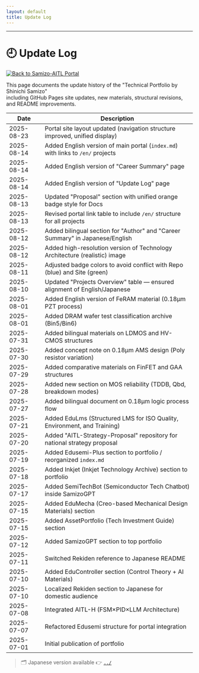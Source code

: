```yaml
---
layout: default 
title: Update Log
---
```


---

# 🕘 Update Log
[![Back to Samizo-AITL Portal](https://img.shields.io/badge/Back%20to%20Samizo--AITL%20Portal-brightgreen)](https://samizo-aitl.github.io/en/) 

This page documents the update history of the "Technical Portfolio by Shinichi Samizo"  
including GitHub Pages site updates, new materials, structural revisions, and README improvements.

| Date       | Description                                                                 |
|------------|-----------------------------------------------------------------------------|
| 2025-08-23 | Portal site layout updated (navigation structure improved, unified display) |
| 2025-08-14 | Added English version of main portal (`index.md`) with links to `/en/` projects |
| 2025-08-14 | Added English version of "Career Summary" page                              |
| 2025-08-14 | Added English version of "Update Log" page                                  |
| 2025-08-13 | Updated "Proposal" section with unified orange badge style for Docs         |
| 2025-08-13 | Revised portal link table to include `/en/` structure for all projects      |
| 2025-08-12 | Added bilingual section for "Author" and "Career Summary" in Japanese/English |
| 2025-08-12 | Added high-resolution version of Technology Architecture (realistic) image  |
| 2025-08-11 | Adjusted badge colors to avoid conflict with Repo (blue) and Site (green)   |
| 2025-08-10 | Updated "Projects Overview" table — ensured alignment of English/Japanese   |
| 2025-08-01 | Added English version of FeRAM material (0.18μm PZT process)                 |
| 2025-08-01 | Added DRAM wafer test classification archive (Bin5/Bin6)                   |
| 2025-07-31 | Added bilingual materials on LDMOS and HV-CMOS structures                   |
| 2025-07-30 | Added concept note on 0.18μm AMS design (Poly resistor variation)           |
| 2025-07-29 | Added comparative materials on FinFET and GAA structures                    |
| 2025-07-28 | Added new section on MOS reliability (TDDB, Qbd, breakdown modes)           |
| 2025-07-27 | Added bilingual document on 0.18μm logic process flow                       |
| 2025-07-21 | Added EduLms (Structured LMS for ISO Quality, Environment, and Training)    |
| 2025-07-20 | Added "AITL-Strategy-Proposal" repository for national strategy proposal    |
| 2025-07-19 | Added Edusemi-Plus section to portfolio / reorganized `index.md`            |
| 2025-07-18 | Added Inkjet (Inkjet Technology Archive) section to portfolio               |
| 2025-07-17 | Added SemiTechBot (Semiconductor Tech Chatbot) inside SamizoGPT             |
| 2025-07-15 | Added EduMecha (Creo-based Mechanical Design Materials) section             |
| 2025-07-15 | Added AssetPortfolio (Tech Investment Guide) section                        |
| 2025-07-12 | Added SamizoGPT section to top portfolio                                    |
| 2025-07-11 | Switched Rekiden reference to Japanese README                               |
| 2025-07-10 | Added EduController section (Control Theory + AI Materials)                 |
| 2025-07-10 | Localized Rekiden section to Japanese for domestic audience                 |
| 2025-07-08 | Integrated AITL-H (FSM×PID×LLM Architecture)                                |
| 2025-07-07 | Refactored Edusemi structure for portal integration                         |
| 2025-07-01 | Initial publication of portfolio                                            |

> 🗂️ Japanese version available 👉 [`../`](../)
